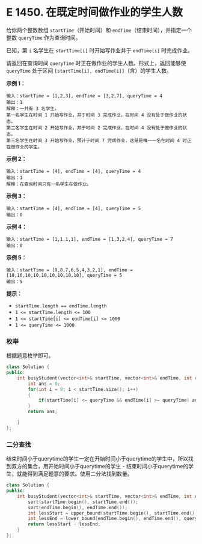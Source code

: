 # E 1450. 在既定时间做作业的学生人数

给你两个整数数组 `startTime`（开始时间）和 `endTime`（结束时间），并指定一个整数 `queryTime` 作为查询时间。

已知，第 `i` 名学生在 `startTime[i]` 时开始写作业并于 `endTime[i]` 时完成作业。

请返回在查询时间 `queryTime` 时正在做作业的学生人数。形式上，返回能够使 `queryTime` 处于区间 `[startTime[i], endTime[i]]`（含）的学生人数。

 

**示例 1：**

```
输入：startTime = [1,2,3], endTime = [3,2,7], queryTime = 4
输出：1
解释：一共有 3 名学生。
第一名学生在时间 1 开始写作业，并于时间 3 完成作业，在时间 4 没有处于做作业的状态。
第二名学生在时间 2 开始写作业，并于时间 2 完成作业，在时间 4 没有处于做作业的状态。
第三名学生在时间 3 开始写作业，预计于时间 7 完成作业，这是是唯一一名在时间 4 时正在做作业的学生。
```

**示例 2：**

```
输入：startTime = [4], endTime = [4], queryTime = 4
输出：1
解释：在查询时间只有一名学生在做作业。
```

**示例 3：**

```
输入：startTime = [4], endTime = [4], queryTime = 5
输出：0
```

**示例 4：**

```
输入：startTime = [1,1,1,1], endTime = [1,3,2,4], queryTime = 7
输出：0
```

**示例 5：**

```
输入：startTime = [9,8,7,6,5,4,3,2,1], endTime = [10,10,10,10,10,10,10,10,10], queryTime = 5
输出：5
```

 

**提示：**

- `startTime.length == endTime.length`
- `1 <= startTime.length <= 100`
- `1 <= startTime[i] <= endTime[i] <= 1000`
- `1 <= queryTime <= 1000`



### 枚举

根据题意枚举即可。

```cpp
class Solution {
public:
    int busyStudent(vector<int>& startTime, vector<int>& endTime, int queryTime) {
        int ans = 0;
        for(int i = 0; i < startTime.size(); i++)
        {
            if(startTime[i] <= queryTime && endTime[i] >= queryTime) ans++;
        }
        return ans;

    }
};
```



### 二分查找

结束时间小于querytime的学生一定在开始时间小于querytime的学生中，所以找到双方的集合，用开始时间小于querytime的学生 - 结束时间小于querytime的学生，就能得到满足题意的要求。使用二分法找到数量。

```cpp
class Solution {
public: 
    int busyStudent(vector<int>& startTime, vector<int>& endTime, int queryTime) {
        sort(startTime.begin(), startTime.end());
        sort(endTime.begin(), endTime.end());
        int lessStart = upper_bound(startTime.begin(), startTime.end(), queryTime) - startTime.begin();
        int lessEnd = lower_bound(endTime.begin(), endTime.end(), queryTime) - endTime.begin();
        return lessStart - lessEnd;
    }
};
```



